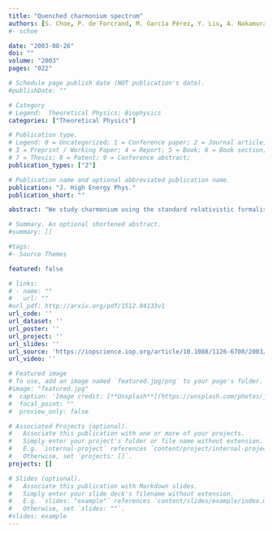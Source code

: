 ```yaml
---
title: "Quenched charmonium spectrum"
authors: [S. Choe, P. de Forcrand, M. García Pérez, Y. Liu, A. Nakamura, I-O. Stamatescu, T. Takaishi, T. Umeda]
#- schoe 

date: "2003-08-26"
doi: ""
volume: "2003"
pages: "022"

# Schedule page publish date (NOT publication's date).
#publishDate: ""

# Category
# Legend:  Theoretical Physics; Biophysics
categories: ["Theoretical Physics"]

# Publication type.
# Legend: 0 = Uncategorized; 1 = Conference paper; 2 = Journal article;
# 3 = Preprint / Working Paper; 4 = Report; 5 = Book; 6 = Book section;
# 7 = Thesis; 8 = Patent; 9 = Conference abstract;
publication_types: ["2"]

# Publication name and optional abbreviated publication name.
publication: "J. High Energy Phys."
publication_short: ""

abstract: "We study charmonium using the standard relativistic formalism in the quenched approximation, on a set of lattices with isotropic lattice spacings ranging from 0.1 to 0.04 fm. We concentrate on the calculation of the hyperfine splitting between ηc and J/ψ, aiming for a controlled continuum extrapolation of this quantity. The splitting extracted from the non-perturbatively improved clover Dirac operator shows very little dependence on the lattice spacing for a ≤ 0.1 fm. The dependence is much stronger for Wilson and tree-level improved clover operators, but they still yield consistent extrapolations if sufficiently fine lattices, a ≤ 0.07 fm (aM(ηc) ≤ 1), are used. Our result for the hyperfine splitting is 77(2)(6) MeV (where Sommer's parameter, r0 = 0.5 fm, is used to fix the scale). This value remains about 30% below experiment. Dynamical fermions and OZI-forbidden diagrams both contribute to the remainder. Results for the ηc and J/ψ wave functions are also presented."

# Summary. An optional shortened abstract.
#summary: []

#tags:
#- Source Themes

featured: false

# links:
# - name: ""
#   url: ""
#url_pdf: http://arxiv.org/pdf/1512.04133v1
url_code: ''
url_dataset: ''
url_poster: ''
url_project: ''
url_slides: ''
url_source: 'https://iopscience.iop.org/article/10.1088/1126-6708/2003/08/022/meta'
url_video: ''

# Featured image
# To use, add an image named `featured.jpg/png` to your page's folder. 
#image: "featured.jpg"
#  caption: 'Image credit: [**Unsplash**](https://unsplash.com/photos/jdD8gXaTZsc)'
#  focal_point: ""
#  preview_only: false

# Associated Projects (optional).
#   Associate this publication with one or more of your projects.
#   Simply enter your project's folder or file name without extension.
#   E.g. `internal-project` references `content/project/internal-project/index.md`.
#   Otherwise, set `projects: []`.
projects: []

# Slides (optional).
#   Associate this publication with Markdown slides.
#   Simply enter your slide deck's filename without extension.
#   E.g. `slides: "example"` references `content/slides/example/index.md`.
#   Otherwise, set `slides: ""`.
#slides: example
---
```




